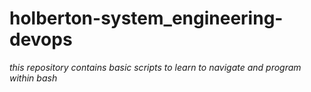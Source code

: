 # holberton-system_engineering-devops
*this repository contains basic scripts to learn to navigate and program within bash* 
